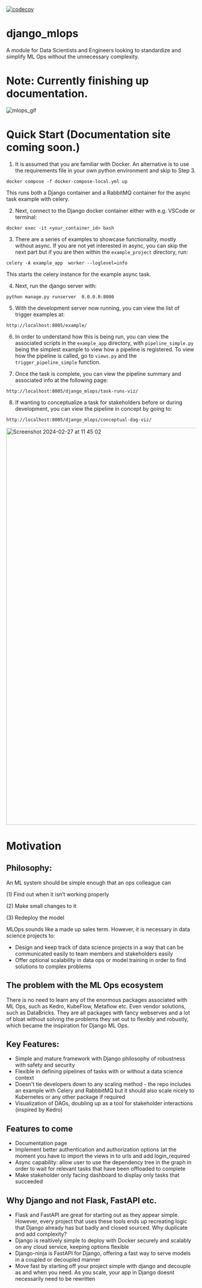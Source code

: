 [![codecov](https://codecov.io/gh/eddyojb88/django_mlops/graph/badge.svg?token=J1V3STRJLZ)](https://codecov.io/gh/eddyojb88/django_mlops)

# django_mlops
A module for Data Scientists and Engineers looking to standardize and simplify ML Ops without the unnecessary complexity.

# Note: Currently finishing up documentation.

![mlops_gif](https://github.com/eddyojb88/django_mlops/assets/22086433/9ea13500-2019-4145-995f-1fd855f51c74)


# Quick Start (Documentation site coming soon.)

1) It is assumed that you are familiar with Docker. An alternative is to use the requirements file in your own python environment and skip to Step 3.

```
docker compose -f docker-compose-local.yml up
```

This runs both a Django container and a RabbitMQ container for the async task example with celery.

2) Next, connect to the Django docker container either with e.g. VSCode or terminal:

 ```
docker exec -it <your_container_id> bash 
 ```

3) There are a series of examples to showcase functionality, mostly without async. If you are not yet interested in async, you can skip the next part but if you are then within the ```example_project``` directory, run:

```
celery -A example_app  worker --loglevel=info
```

This starts the celery instance for the example async task.

4) Next, run the django server with:

```
python manage.py runserver  0.0.0.0:8000
```

5) With the development server now running, you can view the list of trigger examples at:

```
http://localhost:8005/example/
```

6) In order to understand how this is being run, you can view the associated scripts in the ```example_app``` directory,
with ```pipeline_simple.py``` being the simplest example to view how a pipeline is registered. To view how the pipeline is called, go to ```views.py``` and the ```trigger_pipeline_simple``` function.

7) Once the task is complete, you can view the pipeline summary and associated info at the following page:

```
http://localhost:8005/django_mlops/task-runs-viz/
```

8) If wanting to conceptualize a task for stakeholders before or during development, you can view the pipeline in concept by going to:

```
http://localhost:8005/django_mlops/conceptual-dag-viz/
```

<img width="1057" alt="Screenshot 2024-02-27 at 11 45 02" src="https://github.com/eddyojb88/django_mlops/assets/22086433/36e80d55-4968-40e1-bf73-9eaef5247a8f">

# Motivation

## Philosophy:

An ML system should be simple enough that an ops colleague can 

(1) Find out when it isn’t working properly

(2) Make small changes to it

(3) Redeploy the model

MLOps sounds like a made up sales term. However, it is necessary in data science projects to:

- Design and keep track of data science projects in a way that can be communicated easily to team members and stakeholders easily
- Offer optional scalability in data ops or model training in order to find solutions to complex problems
  
## The problem with the ML Ops ecosystem
There is no need to learn any of the enormous packages associated with ML Ops, such as Kedro, KubeFlow, Metaflow etc. Even vendor solutions, such as DataBricks. They are all packages with fancy webserves and a lot of bloat without solving the problems they set out to flexibly and robustly, which became the inspiration for Django ML Ops.

## Key Features:
- Simple and mature framework with Django philosophy of robustness with safety and security
- Flexible in defining pipelines of tasks with or without a data science context
- Doesn't tie developers down to any scaling method - the repo includes an example with Celery and RabbbitMQ but it should also scale nicely to Kubernetes or any other package if required
- Visualization of DAGs, doubling up as a tool for stakeholder interactions (inspired by Kedro)

 ## Features to come
 - Documentation page
 - Implement better authentication and authorization options (at the moment you have to import the views in to urls and add login_required
 - Async capability: allow user to use the dependency tree in the graph in order to wait for relevant tasks that have been offloaded to complete
 - Make stakeholder only facing dashboard to display only tasks that succeeded


## Why Django and not Flask, FastAPI etc.
- Flask and FastAPI are great for starting out as they appear simple. However, every project that uses these tools ends up recreating logic that Django already has but badly and closed sourced. Why duplicate and add complexity?
- Django is realtively simple to deploy with Docker securely and scalably on any cloud service, keeping options flexible
- Django-ninja is FastAPI for Django, offering a fast way to serve models in a coupled or decoupled manner
- Move fast by starting off your project simple with django and decouple as and when you need. As you scale, your app in Django doesnt necessarily need to be rewritten


